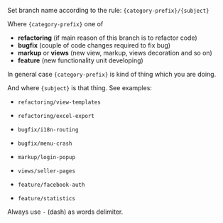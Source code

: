 Set branch name according to the rule:
`{category-prefix}/{subject}`

Where `{category-prefix}` one of
- **refactoring** (if main reason of this branch is to refactor code)
- **bugfix** (couple of code changes required to fix bug)
- **markup** or **views** (new view, markup, views decoration and so on)
- **feature** (new functionality unit developing)

In general case `{category-prefix}` is kind of thing which you are doing.

And where `{subject}` is that thing. See examples:

- `refactoring/view-templates`

- `refactoring/excel-export`

- `bugfix/i18n-routing`

- `bugfix/menu-crash`

- `markup/login-popup`

- `views/seller-pages`

- `feature/facebook-auth`

- `feature/statistics`

Always use `-` (dash) as words delimiter.
